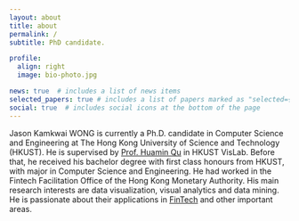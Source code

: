 ```yaml
---
layout: about
title: about
permalink: /
subtitle: PhD candidate.

profile:
  align: right
  image: bio-photo.jpg

news: true  # includes a list of news items
selected_papers: true # includes a list of papers marked as "selected={true}"
social: true  # includes social icons at the bottom of the page
---
```


Jason Kamkwai WONG is currently a Ph.D. candidate in Computer Science and Engineering at The Hong Kong University of Science and Technology (HKUST). He is supervised by [Prof. Huamin Qu](http://huamin.org/) in HKUST VisLab. Before that, he received his bachelor degree with first class honours from HKUST, with major in Computer Science and Engineering. He had worked in the Fintech Facilitation Office of the Hong Kong Monetary Authority. His main research interests are data visualization, visual analytics and data mining. He is passionate about their applications in [FinTech](http://vis.cse.ust.hk/groups/finvis/) and other important areas.